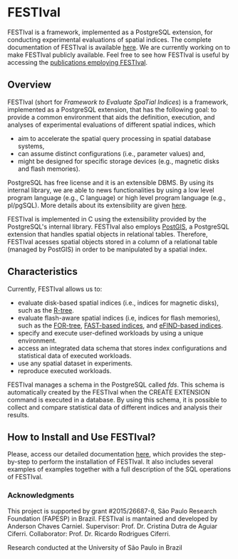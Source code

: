 # FESTIval

FESTIval is a framework, implemented as a PostgreSQL extension, for conducting experimental evaluations of spatial indices. The complete documentation of FESTIval is available [here](https://github.com/accarniel/FESTIval/wiki). We are currently working on to make FESTIval publicly available. Feel free to see how FESTIval is useful by accessing the [publications employing FESTIval](https://github.com/accarniel/FESTIval/wiki/Publications).

## Overview

FESTIval (short for *Framework to Evaluate SpaTial Indices*) is a framework, implemented as a PostgreSQL extension, that has the following goal: to provide a common environment that aids the definition, execution, and analyses of experimental evaluations of different spatial indices, which 

* aim to accelerate the spatial query processing in spatial database systems, 
* can assume distinct configurations (i.e., parameter values) and,
* might be designed for specific storage devices (e.g., magnetic disks and flash memories).

PostgreSQL has free license and it is an extensible DBMS. By using its internal library, we are able to news functionalities by using a low level program language (e.g., C language) or high level program language (e.g., pl/pgSQL). More details about its extensibility are given [here](https://www.postgresql.org/docs/current/static/sql-createextension.html).

FESTIval is implemented in C using the extensibility provided by the PostgreSQL's internal library. FESTIval also employs [PostGIS](https://postgis.net/), a PostgreSQL extension that handles spatial objects in relational tables. Therefore, FESTIval acesses spatial objects stored in a column of a relational table (managed by PostGIS) in order to be manipulated by a spatial index. 

## Characteristics

Currently, FESTIval allows us to:

* evaluate disk-based spatial indices (i.e., indices for magnetic disks), such as the [R-tree](https://dl.acm.org/citation.cfm?id=602266).
* evaluate flash-aware spatial indices (i.e, indices for flash memories), such as the [FOR-tree](https://www.sciencedirect.com/science/article/pii/S0957417415000263), [FAST-based indices](https://link.springer.com/article/10.1007/s10707-012-0164-9), and [eFIND-based indices](https://link.springer.com/chapter/10.1007/978-3-319-66917-5_16).
* specify and execute user-defined workloads by using a unique environment.
* access an integrated data schema that stores index configurations and statistical data of executed workloads.
* use any spatial dataset in experiments.
* reproduce executed workloads.

FESTIval manages a schema in the PostgreSQL called *fds*. This schema is automatically created by the FESTIval when the CREATE EXTENSION command is executed in a database. By using this schema, it is possible to collect and compare statistical data of different indices and analysis their results.

## How to Install and Use FESTIval?

Please, access our detailed documentation [here](https://github.com/accarniel/FESTIval/wiki), which provides the step-by-step to perform the installation of FESTIval. It also includes several examples of examples together with a full description of the SQL operations of FESTIval.

### Acknowledgments

This project is supported by grant #2015/26687-8, São Paulo Research Foundation (FAPESP) in Brazil. FESTIval is mantained and developed by Anderson Chaves Carniel. Supervisor: Prof. Dr. Cristina Dutra de Aguiar Ciferri. Collaborator: Prof. Dr. Ricardo Rodrigues Ciferri.

Research conducted at the University of São Paulo in Brazil
